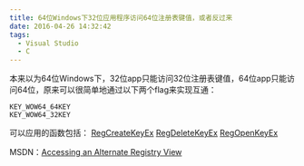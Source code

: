 ```yaml
---
title: 64位Windows下32位应用程序访问64位注册表键值，或者反过来
date: 2016-04-26 14:32:42
tags:
  - Visual Studio
  - C
---
```

本来以为64位Windows下，32位app只能访问32位注册表键值，64位app只能访问64位，原来可以很简单地通过以下两个flag来实现互通：
```
KEY_WOW64_64KEY
KEY_WOW64_32KEY
```
可以应用的函数包括：
[RegCreateKeyEx][2]
[RegDeleteKeyEx][3]
[RegOpenKeyEx][4]

MSDN：[Accessing an Alternate Registry View][1]

[1]:http://msdn.microsoft.com/en-us/library/windows/desktop/aa384129(v=vs.85).aspx
[2]:https://msdn.microsoft.com/en-us/library/windows/desktop/ms724844(v=vs.85).aspx
[3]:https://msdn.microsoft.com/en-us/library/windows/desktop/ms724847(v=vs.85).aspx
[4]:https://msdn.microsoft.com/en-us/library/windows/desktop/ms724897(v=vs.85).aspx

